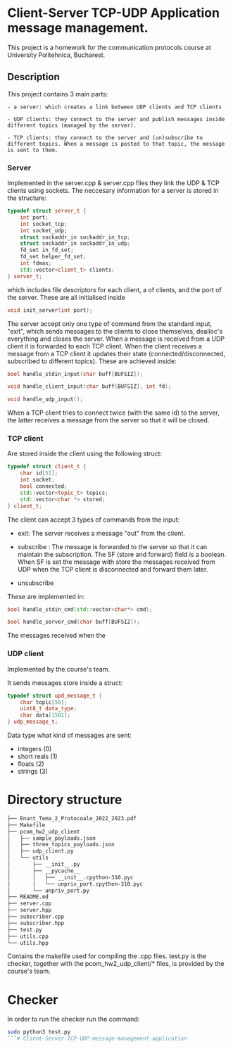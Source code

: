 
# Client-Server TCP-UDP Application message management.

This project is a homework for the communication protocols course at University Politehnica, Bucharest. 

## Description

This project contains 3 main parts:
    
    - a server: which creates a link between UDP clients and TCP clients

    - UDP clients: they connect to the server and publish messages inside different topics (managed by the server).

    - TCP clients: they connect to the server and (un)subscribe to different topics. When a message is posted to that topic, the message is sent to them.

### Server

Implemented in the server.cpp & server.cpp files they link the UDP & TCP clients using sockets. The neccesary information for a server is stored in the structure:

```c++
typedef struct server_t {
    int port;
    int socket_tcp; 
    int socket_udp;
    struct sockaddr_in sockaddr_in_tcp;
    struct sockaddr_in sockaddr_in_udp;
    fd_set in_fd_set;
    fd_set helper_fd_set;
    int fdmax;
    std::vector<client_t> clients;
} server_t;
```

which includes file descriptors for each client, a of clients, and the port of the server. These are all initialised inside
```c++
void init_server(int port);
```

The server accept only one type of command from the standard input, "exit", which sends messages to the clients to close themselves, dealloc's everything and closes the server. 
When a message is received from a UDP client it is forwarded to each TCP client.
When the client receives a message from a TCP client it updates their state (connected/disconnected, subscribed to different topics). These are achieved inside:

```c++
bool handle_stdin_input(char buff[BUFSIZ]);

void handle_client_input(char buff[BUFSIZ], int fd);

void handle_udp_input();
```

When a TCP client tries to connect twice (with the same id) to the server, the latter receives a message from the server so that it will be closed.

### TCP client

Are stored inside the client using the following struct:

```c++
typedef struct client_t {
    char id[51];
    int socket;
    bool connected;
    std::vector<topic_t> topics;
    std::vector<char *> stored;
} client_t;
```

The client can accept 3 types of commands from the input: 

- exit: The server receives a message "out" from the client.

- subscribe <TOPIC> <SF>: The message is forwarded to the server so that it can maintain the subscription. The SF (store and forward) field is a boolean. When SF is set the message with store the messages received from UDP when the TCP client is disconnected and forward them later.

- unsubscribe <TOPIC>

These are implemented in:

```c++
bool handle_stdin_cmd(std::vector<char*> cmd);

bool handle_server_cmd(char buff[BUFSIZ]);
```

The messages received when the 
### UDP client
Implemented by the course's team.

It sends messages store inside a struct:

```c++
typedef struct upd_message_t {
    char topic[50];
    uint8_t data_type;
    char data[1501];
} udp_message_t;
```

Data type what kind of messages are sent:

- integers (0)
- short reals (1)
- floats (2)
- strings (3)

# Directory structure

```bash
├── Enunt_Tema_2_Protocoale_2022_2023.pdf
├── Makefile
├── pcom_hw2_udp_client
│   ├── sample_payloads.json
│   ├── three_topics_payloads.json
│   ├── udp_client.py
│   └── utils
│       ├── __init__.py
│       ├── __pycache__
│       │   ├── __init__.cpython-310.pyc
│       │   └── unpriv_port.cpython-310.pyc
│       └── unpriv_port.py
├── README.md
├── server.cpp
├── server.hpp
├── subscriber.cpp
├── subscriber.hpp
├── test.py
├── utils.cpp
└── utils.hpp
```

Contains the makefile used for compiling the .cpp files. test.py is the checker, together with the pcom_hw2_udp_client/* files, is provided by the course's team.

# Checker

In order to run the checker run the command:

```bash
sudo python3 test.py
```# Client-Server-TCP-UDP-message-management-application
